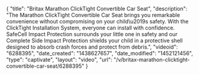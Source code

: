 {
    "title": "Britax Marathon ClickTight Convertible Car Seat",
    "description": "The Marathon ClickTight Convertible Car Seat brings you remarkable convenience without compromising on your child\u2019s safety. With the ClickTight Installation System, everyone can install with confidence. SafeCell Impact Protection surrounds your little one in safety and our Complete Side Impact Protection shields your child in a protective shell designed to absorb crash forces and protect from debris.",
    "videoid": "6288395",
    "date_created": "1438627657",
    "date_modified": "1452121456",
    "type": "captivate",
    "layout": "video",
    "url": "\/v\/britax-marathon-clicktight-convertible-car-seat\/6288395"
}